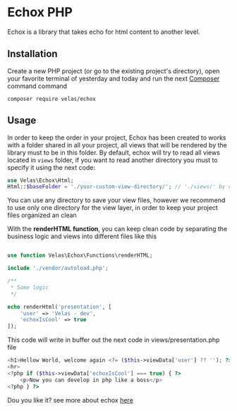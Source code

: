 # Echox PHP

Echox is a library that takes echo for html content to another level.


## Installation
Create a new PHP project (or go to the existing project's directory), open your favorite terminal of yesterday and today and run the next [Composer](http://getcomposer.org) command command

```
composer require velas/echox
```

## Usage

In order to keep the order in your project, Echox has been created to works with a folder shared in all your project, all views that will be rendered by the library must to be in this folder.
By default, echox will try to read all views located in `views` folder, if you want to read another directory you must to specify it using the next code:


```php
use Velas\Echox\Html;
Html::$baseFolder = './your-custom-view-directory/'; // './views/' by default'

```
You can use any directory to save your view files, however we recommend to use only one directory for the view layer, in order to keep your project files organized an clean

With the **renderHTML function**, you can keep clean code by separating the business logic and views into different files like this

```php

use function Velas\Echox\Functions\renderHTML;

include './vendor/autoload.php';

/**
 * Some logic
 */

echo renderHtml('presentation', [
    'user' => 'Velas - dev',
    'echoxIsCool' => true
]);
```

This code will write in buffer out the next code in views/presentation.php file
```php
<h1>Hellow World, welcome again <?= ($this->viewData['user'] ?? ''); ?></h1>
<hr>
<?php if ($this->viewData['echoxIsCool'] === true) { ?>
    <p>Now you can develop in php like a boss</p>
<?php } ?>
```

Dou you like it? see more about echox [here](https://www.youtube.com/watch?v=xvFZjo5PgG0)
